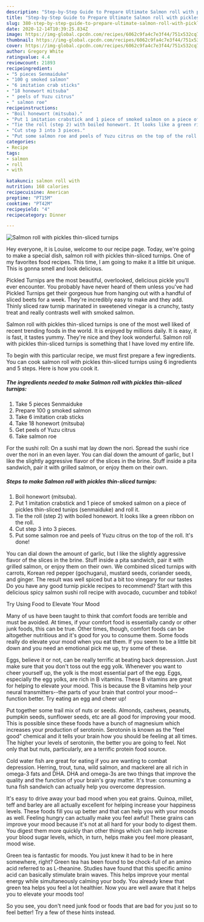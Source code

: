 ```yaml
---
description: "Step-by-Step Guide to Prepare Ultimate Salmon roll with pickles thin-sliced turnips"
title: "Step-by-Step Guide to Prepare Ultimate Salmon roll with pickles thin-sliced turnips"
slug: 380-step-by-step-guide-to-prepare-ultimate-salmon-roll-with-pickles-thin-sliced-turnips
date: 2020-12-14T10:39:25.834Z
image: https://img-global.cpcdn.com/recipes/6062c9fa4c7e3f44/751x532cq70/salmon-roll-with-pickles-thin-sliced-turnips-recipe-main-photo.jpg
thumbnail: https://img-global.cpcdn.com/recipes/6062c9fa4c7e3f44/751x532cq70/salmon-roll-with-pickles-thin-sliced-turnips-recipe-main-photo.jpg
cover: https://img-global.cpcdn.com/recipes/6062c9fa4c7e3f44/751x532cq70/salmon-roll-with-pickles-thin-sliced-turnips-recipe-main-photo.jpg
author: Gregory White
ratingvalue: 4.4
reviewcount: 21893
recipeingredient:
- "5 pieces Senmaiduke"
- "100 g smoked salmon"
- "6 imitation crab sticks"
- "18 honewort mitsuba"
- " peels of Yuzu citrus"
- " salmon roe"
recipeinstructions:
- "Boil honewort (mitsuba)."
- "Put 1 imitation crabstick and 1 piece of smoked salmon on a piece of pickles thin-sliced tunips (senmaiduke) and roll it."
- "Tie the roll (step 2) with boiled honewort. It looks like a green ribbon on the roll."
- "Cut step 3 into 3 pieces."
- "Put some salmon roe and peels of Yuzu citrus on the top of the roll. It&#39;s done!"
categories:
- Recipe
tags:
- salmon
- roll
- with

katakunci: salmon roll with 
nutrition: 168 calories
recipecuisine: American
preptime: "PT15M"
cooktime: "PT42M"
recipeyield: "4"
recipecategory: Dinner

---
```



![Salmon roll with pickles thin-sliced turnips](https://img-global.cpcdn.com/recipes/6062c9fa4c7e3f44/751x532cq70/salmon-roll-with-pickles-thin-sliced-turnips-recipe-main-photo.jpg)

Hey everyone, it is Louise, welcome to our recipe page. Today, we're going to make a special dish, salmon roll with pickles thin-sliced turnips. One of my favorites food recipes. This time, I am going to make it a little bit unique. This is gonna smell and look delicious.

Pickled Turnips are the most beautiful, overlooked, delicious pickle you&#39;ll ever encounter. You probably have never heard of them unless you&#39;ve had Pickled Turnips get their gorgeous hue from hanging out with a handful of sliced beets for a week. They&#39;re incredibly easy to make and they add. Thinly sliced raw turnip marinated in sweetened vinegar is a crunchy, tasty treat and really contrasts well with smoked salmon.

Salmon roll with pickles thin-sliced turnips is one of the most well liked of recent trending foods in the world. It is enjoyed by millions daily. It is easy, it is fast, it tastes yummy. They're nice and they look wonderful. Salmon roll with pickles thin-sliced turnips is something that I have loved my entire life.


To begin with this particular recipe, we must first prepare a few ingredients. You can cook salmon roll with pickles thin-sliced turnips using 6 ingredients and 5 steps. Here is how you cook it.

<!--inarticleads1-->

##### The ingredients needed to make Salmon roll with pickles thin-sliced turnips:

1. Take 5 pieces Senmaiduke
1. Prepare 100 g smoked salmon
1. Take 6 imitation crab sticks
1. Take 18 honewort (mitsuba)
1. Get  peels of Yuzu citrus
1. Take  salmon roe


For the sushi roll: On a sushi mat lay down the nori. Spread the sushi rice over the nori in an even layer. You can dial down the amount of garlic, but I like the slightly aggressive flavor of the slices in the brine. Stuff inside a pita sandwich, pair it with grilled salmon, or enjoy them on their own. 

<!--inarticleads2-->

##### Steps to make Salmon roll with pickles thin-sliced turnips:

1. Boil honewort (mitsuba).
1. Put 1 imitation crabstick and 1 piece of smoked salmon on a piece of pickles thin-sliced tunips (senmaiduke) and roll it.
1. Tie the roll (step 2) with boiled honewort. It looks like a green ribbon on the roll.
1. Cut step 3 into 3 pieces.
1. Put some salmon roe and peels of Yuzu citrus on the top of the roll. It&#39;s done!


You can dial down the amount of garlic, but I like the slightly aggressive flavor of the slices in the brine. Stuff inside a pita sandwich, pair it with grilled salmon, or enjoy them on their own. We combined sliced turnips with carrots, Korean red pepper (gochugaru), mustard seeds, coriander seeds, and ginger. The result was well spiced but a bit too vinegary for our tastes Do you have any good turnip pickle recipes to recommend? Start with this delicious spicy salmon sushi roll recipe with avocado, cucumber and tobiko! 

Try Using Food to Elevate Your Mood


Many of us have been taught to think that comfort foods are terrible and must be avoided. At times, if your comfort food is essentially candy or other junk foods, this can be true. Other times, though, comfort foods can be altogether nutritious and it's good for you to consume them. Some foods really do elevate your mood when you eat them. If you seem to be a little bit down and you need an emotional pick me up, try some of these.

Eggs, believe it or not, can be really terrific at beating back depression. Just make sure that you don't toss out the egg yolk. Whenever you want to cheer yourself up, the yolk is the most essential part of the egg. Eggs, especially the egg yolks, are rich in B vitamins. These B vitamins are great for helping to elevate your mood. This is because the B vitamins help your neural transmitters--the parts of your brain that control your mood--function better. Try eating an egg and cheer up!

Put together some trail mix of nuts or seeds. Almonds, cashews, peanuts, pumpkin seeds, sunflower seeds, etc are all good for improving your mood. This is possible since these foods have a bunch of magnesium which increases your production of serotonin. Serotonin is known as the "feel good" chemical and it tells your brain how you should be feeling at all times. The higher your levels of serotonin, the better you are going to feel. Not only that but nuts, particularly, are a terrific protein food source.

Cold water fish are great for eating if you are wanting to combat depression. Herring, trout, tuna, wild salmon, and mackerel are all rich in omega-3 fats and DHA. DHA and omega-3s are two things that improve the quality and the function of your brain's gray matter. It's true: consuming a tuna fish sandwich can actually help you overcome depression. 

It's easy to drive away your bad mood when you eat grains. Quinoa, millet, teff and barley are all actually excellent for helping increase your happiness levels. These foods fill you up better and that can help you with your moods as well. Feeling hungry can actually make you feel awful! These grains can improve your mood because it's not at all hard for your body to digest them. You digest them more quickly than other things which can help increase your blood sugar levels, which, in turn, helps make you feel more pleasant, mood wise.

Green tea is fantastic for moods. You just knew it had to be in here somewhere, right? Green tea has been found to be chock-full of an amino acid referred to as L-theanine. Studies have found that this specific amino acid can basically stimulate brain waves. This helps improve your mental energy while simultaneously calming your body. You already knew that green tea helps you feel a lot healthier. Now you are well aware that it helps you to elevate your moods too!

So you see, you don't need junk food or foods that are bad for you just so to feel better! Try  a few  of  these  hints  instead.

